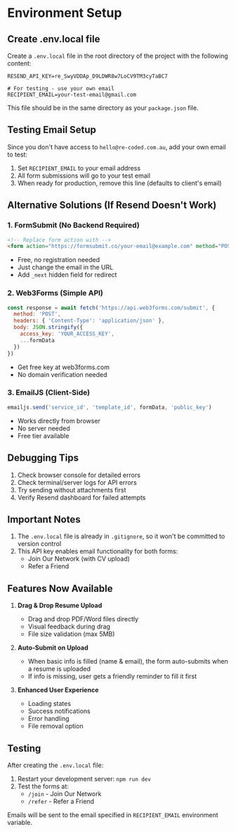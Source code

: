# Environment Setup

## Create .env.local file

Create a `.env.local` file in the root directory of the project with the following content:

```
RESEND_API_KEY=re_SwyVDDAp_D9LDWR8w7LoCV9TM3cyTaBC7

# For testing - use your own email
RECIPIENT_EMAIL=your-test-email@gmail.com
```

This file should be in the same directory as your `package.json` file.

## Testing Email Setup

Since you don't have access to `hello@re-coded.com.au`, add your own email to test:
1. Set `RECIPIENT_EMAIL` to your email address
2. All form submissions will go to your test email
3. When ready for production, remove this line (defaults to client's email)

## Alternative Solutions (If Resend Doesn't Work)

### 1. FormSubmit (No Backend Required)
```html
<!-- Replace form action with -->
<form action="https://formsubmit.co/your-email@example.com" method="POST">
```
- Free, no registration needed
- Just change the email in the URL
- Add `_next` hidden field for redirect

### 2. Web3Forms (Simple API)
```javascript
const response = await fetch('https://api.web3forms.com/submit', {
  method: 'POST',
  headers: { 'Content-Type': 'application/json' },
  body: JSON.stringify({
    access_key: 'YOUR_ACCESS_KEY',
    ...formData
  })
})
```
- Get free key at web3forms.com
- No domain verification needed

### 3. EmailJS (Client-Side)
```javascript
emailjs.send('service_id', 'template_id', formData, 'public_key')
```
- Works directly from browser
- No server needed
- Free tier available

## Debugging Tips

1. Check browser console for detailed errors
2. Check terminal/server logs for API errors
3. Try sending without attachments first
4. Verify Resend dashboard for failed attempts

## Important Notes

1. The `.env.local` file is already in `.gitignore`, so it won't be committed to version control
2. This API key enables email functionality for both forms:
   - Join Our Network (with CV upload)
   - Refer a Friend

## Features Now Available

1. **Drag & Drop Resume Upload**
   - Drag and drop PDF/Word files directly
   - Visual feedback during drag
   - File size validation (max 5MB)

2. **Auto-Submit on Upload**
   - When basic info is filled (name & email), the form auto-submits when a resume is uploaded
   - If info is missing, user gets a friendly reminder to fill it first

3. **Enhanced User Experience**
   - Loading states
   - Success notifications
   - Error handling
   - File removal option

## Testing

After creating the `.env.local` file:

1. Restart your development server: `npm run dev`
2. Test the forms at:
   - `/join` - Join Our Network
   - `/refer` - Refer a Friend

Emails will be sent to the email specified in `RECIPIENT_EMAIL` environment variable. 
